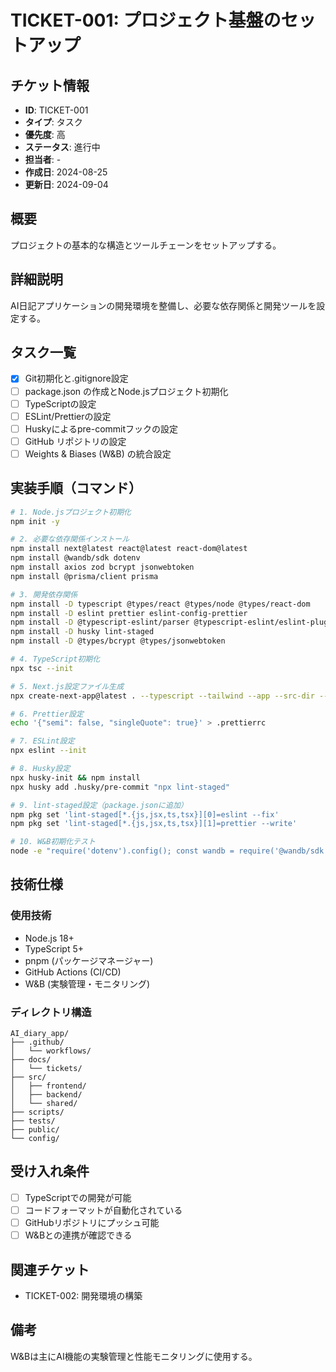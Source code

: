 # TICKET-001: プロジェクト基盤のセットアップ

## チケット情報
- **ID**: TICKET-001
- **タイプ**: タスク
- **優先度**: 高
- **ステータス**: 進行中
- **担当者**: -
- **作成日**: 2024-08-25
- **更新日**: 2024-09-04

## 概要
プロジェクトの基本的な構造とツールチェーンをセットアップする。

## 詳細説明
AI日記アプリケーションの開発環境を整備し、必要な依存関係と開発ツールを設定する。

## タスク一覧
- [x] Git初期化と.gitignore設定
- [ ] package.json の作成とNode.jsプロジェクト初期化
- [ ] TypeScriptの設定
- [ ] ESLint/Prettierの設定
- [ ] Huskyによるpre-commitフックの設定
- [ ] GitHub リポジトリの設定
- [ ] Weights & Biases (W&B) の統合設定

## 実装手順（コマンド）
```bash
# 1. Node.jsプロジェクト初期化
npm init -y

# 2. 必要な依存関係インストール
npm install next@latest react@latest react-dom@latest
npm install @wandb/sdk dotenv
npm install axios zod bcrypt jsonwebtoken
npm install @prisma/client prisma

# 3. 開発依存関係
npm install -D typescript @types/react @types/node @types/react-dom
npm install -D eslint prettier eslint-config-prettier
npm install -D @typescript-eslint/parser @typescript-eslint/eslint-plugin
npm install -D husky lint-staged
npm install -D @types/bcrypt @types/jsonwebtoken

# 4. TypeScript初期化
npx tsc --init

# 5. Next.js設定ファイル生成
npx create-next-app@latest . --typescript --tailwind --app --src-dir --import-alias "@/*"

# 6. Prettier設定
echo '{"semi": false, "singleQuote": true}' > .prettierrc

# 7. ESLint設定
npx eslint --init

# 8. Husky設定
npx husky-init && npm install
npx husky add .husky/pre-commit "npx lint-staged"

# 9. lint-staged設定（package.jsonに追加）
npm pkg set 'lint-staged[*.{js,jsx,ts,tsx}][0]=eslint --fix'
npm pkg set 'lint-staged[*.{js,jsx,ts,tsx}][1]=prettier --write'

# 10. W&B初期化テスト
node -e "require('dotenv').config(); const wandb = require('@wandb/sdk'); console.log('W&B loaded successfully');"
```

## 技術仕様
### 使用技術
- Node.js 18+
- TypeScript 5+
- pnpm (パッケージマネージャー)
- GitHub Actions (CI/CD)
- W&B (実験管理・モニタリング)

### ディレクトリ構造
```
AI_diary_app/
├── .github/
│   └── workflows/
├── docs/
│   └── tickets/
├── src/
│   ├── frontend/
│   ├── backend/
│   └── shared/
├── scripts/
├── tests/
├── public/
└── config/
```

## 受け入れ条件
- [ ] TypeScriptでの開発が可能
- [ ] コードフォーマットが自動化されている
- [ ] GitHubリポジトリにプッシュ可能
- [ ] W&Bとの連携が確認できる

## 関連チケット
- TICKET-002: 開発環境の構築

## 備考
W&Bは主にAI機能の実験管理と性能モニタリングに使用する。